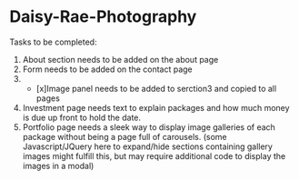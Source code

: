# Daisy-Rae-Photography
Tasks to be completed:
1. About section needs to be added on the about page
2. Form needs to be added on the contact page
3. - [x]Image panel needs to be added to serction3 and copied to all pages
4. Investment page needs text to explain packages and how much money is due up front to hold the date.
5. Portfolio page needs a sleek way to display image galleries of each package without being a page full of carousels.  (some Javascript/JQuery here to expand/hide sections containing gallery images might fulfill this, but may require additional code to display the images in a modal)
